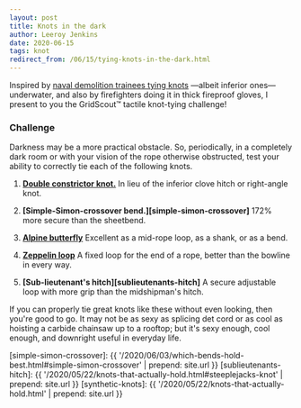 ```yaml
---
layout: post
title: Knots in the dark
author: Leeroy Jenkins
date: 2020-06-15
tags: knot
redirect_from: /06/15/tying-knots-in-the-dark.html
---
```


Inspired by [naval demolition trainees tying knots][underwater-test] —albeit
inferior ones— underwater, and also by firefighters doing it in thick fireproof
gloves, I present to you the GridScout™ tactile knot-tying challenge!


### Challenge

Darkness may be a more practical obstacle. So, periodically, in a completely
dark room or with your vision of the rope otherwise obstructed, test your
ability to correctly tie each of the following knots.

1. **[Double constrictor knot.][double-constrictor]**
In lieu of the inferior clove hitch or right-angle knot.

2. **[Simple-Simon-crossover bend.][simple-simon-crossover]**
172% more secure than the sheetbend.

3. **[Alpine butterfly][butterfly-loop]**
Excellent as a mid-rope loop, as a shank, or as a bend.

4. **[Zeppelin loop][zeppelin-loop]**
A fixed loop for the end of a rope, better than the bowline in every way.

5. **[Sub-lieutenant's hitch][sublieutenants-hitch]**
A secure adjustable loop with more grip than the midshipman's hitch.

If you can properly tie great knots like these without even looking, then
you're good to go. It may not be as sexy as splicing det cord or as cool as
hoisting a carbide chainsaw up to a rooftop; but it's sexy enough, cool enough,
and downright useful in everyday life.


[simple-simon-crossover]: {{ '/2020/06/03/which-bends-hold-best.html#simple-simon-crossover' | prepend: site.url }}
[sublieutenants-hitch]:   {{ '/2020/05/22/knots-that-actually-hold.html#steeplejacks-knot'   | prepend: site.url }}
[synthetic-knots]:        {{ '/2020/05/22/knots-that-actually-hold.html'                     | prepend: site.url }}

[butterfly-loop]:       https://www.netknots.com/rope_knots/butterfly-knot
[double-constrictor]:   https://captnmike.com/2011/10/15/double-constrictor/
[underwater-test]:      https://www.itstactical.com/skillcom/knots/how-to-tie-knots-like-a-navy-seal-underwater/
[zeppelin-loop]:        https://notableknotindex.webs.com/zeppelinloop.html
